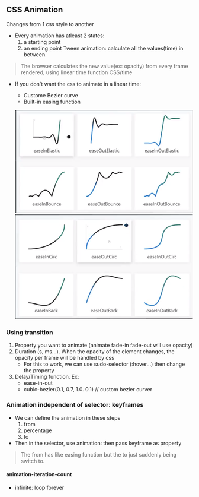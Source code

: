 ## CSS Animation
Changes from 1 css style to another
* Every animation has atleast 2 states: 
    1. a starting point
    2. an ending point
Tween animation: calculate all the values(time) in between.
> The browser calculates the new value(ex: opacity) from every frame rendered, using linear time function CSS/time 

* If you don't want the css to animate in a linear time:
    * Custome Bezier curve
    * Built-in easing function 

    ![screenshot](./pic/1.png)
    ![screenshot](./pic/2.png)

    
        
### Using transition
1. Property you want to animate (animate fade-in fade-out will use opacity)
2. Duration (s, ms...). When the opacity of the element changes, the opacity per frame will be handled by css
    * For this to work, we can use sudo-selector (:hover...) then change the property
3. Delay/Timing function. Ex: 
    * ease-in-out 
    * cubic-bezier(0.1, 0.7, 1.0. 0.1) // custom bezier curver
    

### Animation independent of selector: keyframes
* We can define the animation in these steps
    1. from
    2. percentage
    3. to
* Then in the selector, use animation: then pass keyframe as property
> The from has like easing function but the to just suddenly being switch to.

#### animation-iteration-count
* infinite: loop forever